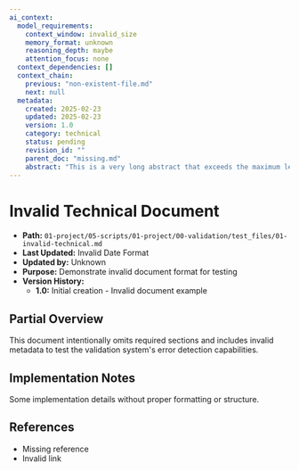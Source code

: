 ```yaml
---
ai_context:
  model_requirements:
    context_window: invalid_size
    memory_format: unknown
    reasoning_depth: maybe
    attention_focus: none
  context_dependencies: []
  context_chain:
    previous: "non-existent-file.md"
    next: null
  metadata:
    created: 2025-02-23
    updated: 2025-02-23
    version: 1.0
    category: technical
    status: pending
    revision_id: ""
    parent_doc: "missing.md"
    abstract: "This is a very long abstract that exceeds the maximum length of 100 characters and should trigger a validation error in the system"
---
```


# Invalid Technical Document

- **Path:** `01-project/05-scripts/01-project/00-validation/test_files/01-invalid-technical.md`
- **Last Updated:** Invalid Date Format
- **Updated by:** Unknown
- **Purpose:** Demonstrate invalid document format for testing
- **Version History:**
  - **1.0:** Initial creation - Invalid document example

## Partial Overview
This document intentionally omits required sections and includes invalid metadata
to test the validation system's error detection capabilities.

## Implementation Notes
Some implementation details without proper formatting or structure.

## References
- Missing reference
- Invalid link 